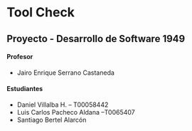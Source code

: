 # Tool Check
## Proyecto - Desarrollo de Software 1949
#### Profesor
- Jairo Enrique Serrano Castaneda
#### Estudiantes
- Daniel Villalba H. – T00058442
- Luis Carlos Pacheco Aldana –T0065407
- Santiago Bertel Alarcón 
